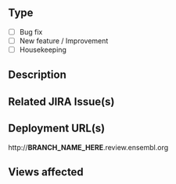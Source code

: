 ## Type
- [ ] Bug fix
- [ ] New feature / Improvement
- [ ] Housekeeping

## Description
<!--
_Using one or more sentences, describe the proposed changes and the reason for making them._
-->


## Related JIRA Issue(s)
<!--_Please provide the URL(s) for any JIRA issues related to this PR._-->

## Deployment URL(s)
<!--
If applicable, follow instructions here: https://www.ebi.ac.uk/seqdb/confluence/display/ENSWEB/Setting+Up+Review+Apps  on how to deploy.
-->
http://__BRANCH_NAME_HERE__.review.ensembl.org


## Views affected
<!--
_List the website view(s) that you know are affected by this change._
_If possible please provide a relative or localhost URL that can be used to view the change._
-->